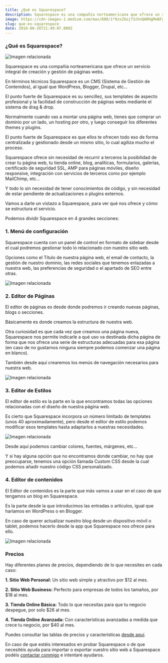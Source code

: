 ```yaml
---
title: ¿Qué es Squarespace?
description: Squarespace es una compañía norteamericana que ofrece un servicio integral de creación y gestión de páginas webs.
image: https://cdn-images-1.medium.com/max/800/1*9zxZGoj73zhnQARHgMeBFg.jpeg
slug: que-es-squarespace
date: 2018-08-26T21:49:07.000Z
---
```


### ¿Qué es Squarespace?

![Imagen relacionada](https://cdn-images-1.medium.com/max/800/1*9zxZGoj73zhnQARHgMeBFg.jpeg)

Squarespace es una compañía norteamericana que ofrece un servicio integral de creación y gestión de páginas webs.

En términos técnicos Squarespace es un CMS (Sistema de Gestión de Contenidos), al igual que WordPress, Blogger, Drupal, etc…

El punto fuerte de Squarespace es su sencillez, sus templates de aspecto profesional y la facilidad de construcción de páginas webs mediante el sistema de drag & drop.

Normalmente cuando vas a montar una página web, tienes que comprar un dominio por un lado, un hosting por otro, y luego conseguir los diferentes themes y plugins.

El punto fuerte de Squarespace es que ellos te ofrecen todo eso de forma centralizada y gestionado desde un mismo sitio, lo cual agiliza mucho el proceso.

Squarespace ofrece sin necesidad de recurrir a terceros la posibilidad de crear tu página web, tu tienda online, blog, analíticas, formularios, galerías, certificado de seguridad SSL, AMP para páginas móviles, diseño responsive, integración con servicios de terceros como por ejemplo MailChimp, etc…

Y todo lo sin necesidad de tener conocimientos de código, y sin necesidad de estar pendiente de actualizaciones o plugins externos.

Vamos a darle un vistazo a Squarespace, para ver qué nos ofrece y cómo se estructura el servicio.

Podemos dividir Squarespace en 4 grandes secciones:

### 1. Menú de configuración

Squarespace cuenta con un panel de control en formato de sidebar desde el cual podremos gestionar todo lo relacionado con nuestro sitio web.

Opciones como el Título de nuestra página web, el email de contacto, la gestión de nuestro dominio, las redes sociales que tenemos enlazadas a nuestra web, las preferencias de seguridad o el apartado de SEO entre otras.

![Imagen relacionada](https://cdn-images-1.medium.com/max/800/0*o96wzPuReAWDixP3)

### 2. Editor de Páginas

El editor de páginas es desde donde podremos ir creando nuevas páginas, blogs o secciones.

Básicamente es donde creamos la estructura de nuestra web.

Otra curiosidad es que cada vez que creamos una página nueva, Squarespace nos permite indicarle a qué uso va destinada dicha página de forma que nos ofrece una serie de estructuras adecuadas para esa página (en caso de no gustarnos ninguna siempre podemos comenzar una página en blanco).

También desde aquí crearemos los menús de navegación necesarios para nuestra web.

![Imagen relacionada](https://cdn-images-1.medium.com/max/800/0*iZteXhHHzLLUPu8r)

### 3. Editor de Estilos

El editor de estilo es la parte en la que encontramos todas las opciones relacionadas con el diseño de nuestra página web.

Es cierto que Squarespace incorpora un número limitado de templates (unos 40 aproximadamente), pero desde el editor de estilo podemos modificar esos templates hasta adaptarlos a nuestras necesidades.

![Imagen relacionada](https://cdn-images-1.medium.com/max/800/0*ufgnlUSR3oJzyd4P)

Desde aquí podemos cambiar colores, fuentes, márgenes, etc…

Y si hay alguna opción que no encontramos donde cambiar, no hay que preocuparse, tenemos una opción llamada Custom CSS desde la cual podemos añadir nuestro código CSS personalizado.

### 4. Editor de contenidos

El Editor de contenidos es la parte que más vamos a usar en el caso de que tengamos un blog en Squarespace.

Es la parte desde la que introducimos las entradas o artículos, igual que haríamos en WordPress o en Blogger.

En caso de querer actualizar nuestro blog desde un dispositivo móvil o tablet, podemos hacerlo desde la app que Squarespace nos ofrece para ello.

![Imagen relacionada](https://cdn-images-1.medium.com/max/800/0*ksQLScrUSbCOgeSv)

### Precios

Hay diferentes planes de precios, dependiendo de lo que necesites en cada caso:

**1. Sitio Web Personal:** Un sitio web simple y atractivo por $12 al mes.

**2. Sitio Web Business:** Perfecto para empresas de todos los tamaños, por $18 al mes.

**3. Tienda Online Básica:** Todo lo que necesitas para que tu negocio despegue, por solo $26 al mes.

**4. Tienda Online Avanzada:** Con características avanzadas a medida que crece tu negocio, por $40 al mes.

Puedes consultar las tablas de precios y características [desde aquí](https://es.squarespace.com/pricing/#websites).

En caso de que estéis interesados en probar Squarespace o de que necesitéis ayuda para importar o exportar vuestro sitio web a Squarespace podéis [contactar conmigo](mailto:info@ajra.es) e intentaré ayudaros.
